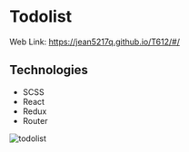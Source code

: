 # Todolist
Web Link: https://jean5217q.github.io/T612/#/

## Technologies
* SCSS
* React
* Redux
* Router

![todolist](https://raw.github.com/jean5217q/todoListReact/master/screenshot/todolist.png) 